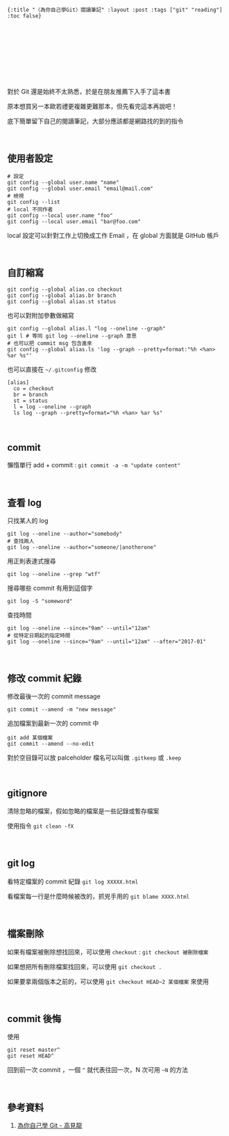    {:title "〈為你自己學Git〉閱讀筆記" :layout :post :tags ["git" "reading"] :toc false}


# 　


## 　

對於 Git 還是始終不太熟悉，於是在朋友推薦下入手了這本書

原本想買另一本歐若禮更複雜更難那本，但先看完這本再說吧！

底下簡單留下自己的閱讀筆記，大部分應該都是網路找的到的指令

<br>


## 使用者設定

    # 設定
    git config --global user.name "name"
    git config --global user.email "email@mail.com"
    # 檢視
    git config --list
    # local 不同作者
    git config --local user.name "foo"
    git config --local user.email "bar@foo.com"

local 設定可以針對工作上切換成工作 Email ，在 global 方面就是 GitHub 帳戶

<br>


## 自訂縮寫

    git config --global alias.co checkout
    git config --global alias.br branch
    git config --global alias.st status

也可以對附加參數做縮寫

    git config --global alias.l "log --oneline --graph"
    git l # 等同 git log --oneline --graph 意思
    # 也可以把 commit msg 包含進來
    git config --global alias.ls 'log --graph --pretty=format:"%h <%an> %ar %s"'

也可以直接在 `~/.gitconfig` 修改

    [alias]
      co = checkout
      br = branch
      st = status
      l = log --oneline --graph
      ls log --graph --pretty=format="%h <%an> %ar %s"

<br>


## commit

懶惰單行 add + commit : `git commit -a -m "update content"`

<br>


## 查看 log

只找某人的 log

    git log --oneline --author="somebody"
    # 查找兩人
    git log --oneline --author="someone/|anotherone"

用正則表達式搜尋

    git log --oneline --grep "wtf"

搜尋哪些 commit 有用到這個字

    git log -S "someword"

查找時間

    git log --oneline --since="9am" --until="12am"
    # 從特定日期起的指定時間
    git log --oneline --since="9am" --until="12am" --after="2017-01"

<br>


## 修改 commit 紀錄

修改最後一次的 commit message

    git commit --amend -m "new message"

追加檔案到最新一次的 commit 中

    git add 某個檔案
    git commit --amend --no-edit

對於空目錄可以放 palceholder 檔名可以叫做 `.gitkeep` 或 `.keep`

<br>


## gitignore

清除忽略的檔案，假如忽略的檔案是一些記錄或暫存檔案

使用指令 `git clean -fX`

<br>


## git log　

看特定檔案的 commit 紀錄 `git log XXXXX.html`

看檔案每一行是什麼時候被改的，抓兇手用的 `git blame XXXX.html`

<br>


## 檔案刪除

如果有檔案被刪除想找回來，可以使用 `checkout` : `git checkout 被刪除檔案`

如果想把所有刪除檔案找回來，可以使用 `git checkout .`

如果要拿兩個版本之前的，可以使用 `git checkout HEAD~2 某個檔案` 來使用

<br>


## commit 後悔

使用

    git reset master^
    git reset HEAD^

回到前一次 commit ，一個 `^` 就代表往回一次，N 次可用 `~N` 的方法

<br>


## 參考資料

1.  [為你自己學 Git - 高見龍](https://kaochenlong.com/2017/09/19/learn-git-for-your-own-good/)
